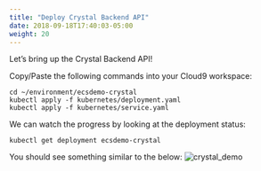 ```yaml
---
title: "Deploy Crystal Backend API"
date: 2018-09-18T17:40:03-05:00
weight: 20
---
```


Let’s bring up the Crystal Backend API!

Copy/Paste the following commands into your Cloud9 workspace:

```
cd ~/environment/ecsdemo-crystal
kubectl apply -f kubernetes/deployment.yaml
kubectl apply -f kubernetes/service.yaml
```

We can watch the progress by looking at the deployment status:
```
kubectl get deployment ecsdemo-crystal
```

You should see something similar to the below:
![crystal_demo](/images/crystal_demo.png)


